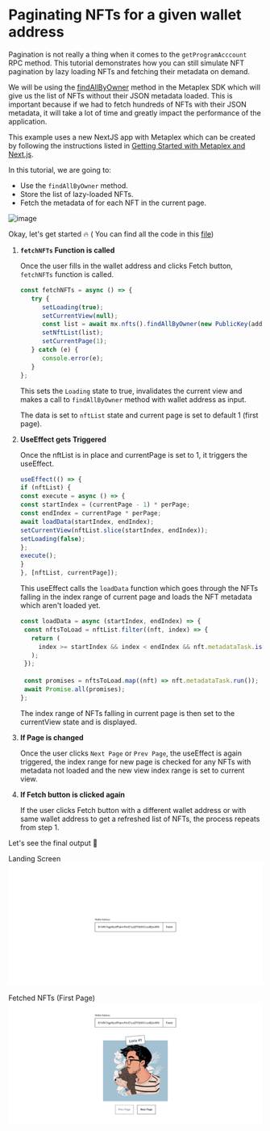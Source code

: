 # Paginating NFTs for a given wallet address

Pagination is not really a thing when it comes to the `getProgramAcccount` RPC method. This tutorial demonstrates how you can still simulate NFT pagination by lazy loading NFTs and fetching their metadata on demand.

We will be using the [findAllByOwner](https://github.com/metaplex-foundation/js#findallbyowner) method in the Metaplex SDK which will give us the list of NFTs without their JSON metadata loaded. This is important because if we had to fetch hundreds of NFTs with their JSON metadata, it will take a lot of time and greatly impact the performance of the application.

This example uses a new NextJS app with Metaplex which can be created by following the instructions listed in [Getting Started with Metaplex and Next.js](../getting-started-nextjs).

In this tutorial, we are going to:
- Use the `findAllByOwner` method.
- Store the list of lazy-loaded NFTs.
- Fetch the metadata of for each NFT in the current page.

![image](https://user-images.githubusercontent.com/56197821/176737427-43df0aca-6ea9-443f-b9e9-718bdb654ab4.png)

Okay, let's get started 🔥 ( You can find all the code in this [file](./pages/index.js))

1. **`fetchNFTs` Function is called**
   
   Once the user fills in the wallet address and clicks Fetch button, `fetchNFTs` function is called.

   ```js
   const fetchNFTs = async () => {
      try {
         setLoading(true);
         setCurrentView(null);
         const list = await mx.nfts().findAllByOwner(new PublicKey(address));
         setNftList(list);
         setCurrentPage(1);
      } catch (e) {
         console.error(e);
      }
   };
   ```
   This sets the `Loading` state to true, invalidates the current view and makes a call to `findAllByOwner` method with wallet address as input.

   The data is set to `nftList` state and current page is set to default 1 (first page).

2. **UseEffect gets Triggered**
   
   Once the nftList is in place and currentPage is set to 1, it triggers the useEffect.

   ```js
   useEffect(() => {
   if (nftList) {
   const execute = async () => {
   const startIndex = (currentPage - 1) * perPage;
   const endIndex = currentPage * perPage;
   await loadData(startIndex, endIndex);
   setCurrentView(nftList.slice(startIndex, endIndex));
   setLoading(false);
   };
   execute();
   }
   }, [nftList, currentPage]);
   ```

   This useEffect calls the `loadData` function which goes through the NFTs falling in the index range of current page and loads the NFT metadata which aren't loaded yet.

   ```js
   const loadData = async (startIndex, endIndex) => {
    const nftsToLoad = nftList.filter((nft, index) => {
      return (
        index >= startIndex && index < endIndex && nft.metadataTask.isPending()
      );
    });

    const promises = nftsToLoad.map((nft) => nft.metadataTask.run());
    await Promise.all(promises);
   };
   ```

   The index range of NFTs falling in current page is then set to the currentView state and is displayed.

3. **If Page is changed**
   
   Once the user clicks `Next Page` or `Prev Page`, the useEffect is again triggered, the index range for new page is checked for any NFTs with metadata not loaded and the new view index range is set to current view.

4. **If Fetch button is clicked again**
   
   If the user clicks Fetch button with a different wallet address or with same wallet address to get a refreshed list of NFTs, the process repeats from step 1.

Let's see the final output 🥳

Landing Screen
![image](./output1.png)

Fetched NFTs (First Page)
![image](./output2.png)

